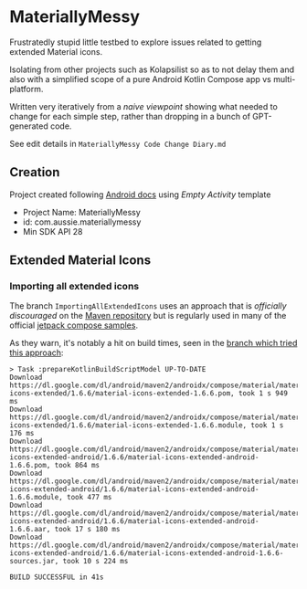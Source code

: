 # MateriallyMessy
Frustratedly stupid little testbed to explore issues related to getting extended Material icons.

Isolating from other projects such as Kolapsilist so as to not delay them and also with a simplified scope of a pure Android Kotlin Compose app vs multi-platform.

Written very iteratively from a _naive viewpoint_ showing what needed to change for each simple step, rather than dropping in a bunch of GPT-generated code.

See edit details in `MateriallyMessy Code Change Diary.md`

## Creation
Project created following [Android docs][a1] using _Empty Activity_ template
- Project Name: MateriallyMessy
- id: com.aussie.materiallymessy
- Min SDK API 28

[a1]: https://developer.android.com/develop/ui/compose/setup


## Extended Material Icons


### Importing all extended icons
The branch `ImportingAllExtendedIcons` uses an approach that is _officially discouraged_ on the [Maven repository][m1] but is regularly used in many of the official [jetpack compose samples][g1].

As they warn, it's notably a hit on build times, seen in the [branch which tried this approach][gh1]:

```
> Task :prepareKotlinBuildScriptModel UP-TO-DATE
Download https://dl.google.com/dl/android/maven2/androidx/compose/material/material-icons-extended/1.6.6/material-icons-extended-1.6.6.pom, took 1 s 949 ms
Download https://dl.google.com/dl/android/maven2/androidx/compose/material/material-icons-extended/1.6.6/material-icons-extended-1.6.6.module, took 1 s 176 ms
Download https://dl.google.com/dl/android/maven2/androidx/compose/material/material-icons-extended-android/1.6.6/material-icons-extended-android-1.6.6.pom, took 864 ms
Download https://dl.google.com/dl/android/maven2/androidx/compose/material/material-icons-extended-android/1.6.6/material-icons-extended-android-1.6.6.module, took 477 ms
Download https://dl.google.com/dl/android/maven2/androidx/compose/material/material-icons-extended-android/1.6.6/material-icons-extended-android-1.6.6.aar, took 17 s 180 ms
Download https://dl.google.com/dl/android/maven2/androidx/compose/material/material-icons-extended-android/1.6.6/material-icons-extended-android-1.6.6-sources.jar, took 10 s 224 ms

BUILD SUCCESSFUL in 41s
```


[m1]: https://developer.android.com/reference/kotlin/androidx/compose/material/icons/package-summary
[g1]: https://github.com/android/compose-samples
[g2]: https://issuetracker.google.com/issues/323537650
[gh1]: https://github.com/AndyDentFree/kotlyrical/tree/ImportingAllExtendedIcons